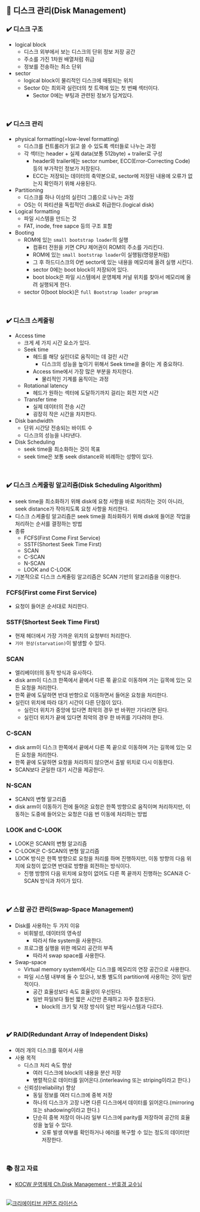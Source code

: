 ## 📌 디스크 관리(Disk Management)

### ✔️ 디스크 구조
- logical block
    - 디스크 외부에서 보는 디스크의 단위 정보 저장 공간
    - 주소를 가진 1차원 배열처럼 취급
    - 정보를 전송하는 최소 단위
- sector
    - logical block이 물리적인 디스크에 매핑되는 위치
    - Sector 0는 최외곽 실린더의 첫 트랙에 있는 첫 번째 섹터이다.
        - Sector 0에는 부팅과 관련된 정보가 담겨있다.

<br>

### ✔️ 디스크 관리
- physical formatting(=low-level formatting)
    - 디스크를 컨트롤러가 읽고 쓸 수 있도록 섹터들로 나누는 과정
    - 각 섹터는 header + 실제 data(보통 512byte) + trailer로 구성
        - header와 trailer에는 sector number, ECC(Error-Correcting Code) 등의 부가적인 정보가 저장된다.
        - ECC는 저장되는 데이터의 축약본으로, sector에 저장된 내용에 오류가 없는지 확인하기 위해 사용된다.
- Partitioning
    - 디스크를 하나 이상의 실린더 그룹으로 나누는 과정
    - OS는 이 파티션을 독립적인 disk로 취급한다.(logical disk)
- Logical formatting
    - 파일 시스템을 만드는 것
    - FAT, inode, free sapce 등의 구조 포함
- Booting
    - ROM에 있는 `small bootstrap loader`의 실행
        - 컴퓨터 전원을 키면 CPU 제어권이 ROM의 주소를 가리킨다.
        - ROM에 있는 `small bootstrap loader`이 실행됨(명령문처럼)
        - 그 후 하드디스크의 0번 sector에 있는 내용을 메모리에 올려 실행 시킨다.
        - sector 0에는 boot block이 저장되어 있다.
        - boot block은 파일 시스템에서 운영체제 커널 위치를 찾아서 메모리에 올려 실행되게 한다.
    - sector 0(boot block)은 `full Bootstrap loader program`

<br>

### ✔️ 디스크 스케줄링
- Access time
    - 크게 세 가지 시간 요소가 있다.
    - Seek time
        - 헤드를 해당 실린더로 움직이는 데 걸린 시간
            - 디스크의 성능을 높이기 위해서 Seek time을 줄이는 게 중요하다.
        - Access time에서 가장 많은 부분을 차지한다.
            - 물리적인 기계를 움직이는 과정
    - Rotational latency
        - 헤드가 원하는 섹터에 도달하기까지 걸리는 회전 지연 시간
    - Transfer time
        - 실제 데이터의 전송 시간
        - 굉장히 작은 시간을 차지한다.
- Disk bandwidth
    - 단위 시간당 전송되는 바이트 수
    - 디스크의 성능을 나타낸다.
- Disk Scheduling
    - seek time을 최소화하는 것이 목표
    - seek time은 보통 seek distance와 비례하는 성향이 있다.

<br>

### ✔️ 디스크 스케줄링 알고리즘(Disk Scheduling Algorithm)
- seek time을 최소화하기 위해 disk에 요청 사항을 바로 처리하는 것이 아니라, seek distance가 작아지도록 요청 사항을 처리한다.
- 디스크 스케줄링 알고리즘은 seek time을 최솨화하기 위해 disk에 들어온 작업을 처리하는 순서를 결정하는 방법
- 종류
    - FCFS(First Come First Service)
    - SSTF(Shortest Seek Time First)
    - SCAN
    - C-SCAN
    - N-SCAN
    - LOOK and C-LOOK
- 기본적으로 디스크 스케줄링 알고리즘은 SCAN 기반의 알고리즘을 이용한다.

### FCFS(First come First Service)
- 요청이 들어온 순서대로 처리한다.

### SSTF(Shortest Seek Time First)
- 현재 헤더에서 가장 가까운 위치의 요청부터 처리한다.
- `기아 현상(starvation)`이 발생할 수 있다.

### SCAN
- 엘리베이터의 동작 방식과 유사하다.
- disk arm이 디스크 한쪽에서 끝에서 다른 쪾 끝으로 이동하며 가는 길목에 있는 모든 요청을 처리한다.
- 한쪽 끝에 도달하면 반대 반향으로 이동하면서 들어온 요청을 처리한다.
- 실린더 위치에 따라 대기 시간이 다른 단점이 있다.
    - 실린더 위치가 중앙에 있다면 최악의 경우 반 바퀴만 기다리면 된다.
    - 실린더 위치가 끝에 있다면 최악의 경우 한 바퀴를 기다려야 한다.

### C-SCAN
- disk arm이 디스크 한쪽에서 끝에서 다른 쪽 끝으로 이동하며 가는 길목에 있는 모든 요청을 처리한다.
- 한쪽 끝에 도달하면 요청을 처리하지 않으면서 출발 위치로 다시 이동한다.
- SCAN보다 균일한 대기 시간을 제공한다.

### N-SCAN
- SCAN의 변형 알고리즘
- disk arm이 이동하기 전에 들어온 요청은 한쪽 방향으로 움직이며 처리하지만, 이동하는 도중에 들어오는 요청은 다음 번 이동에 처리하는 방법

### LOOK and C-LOOK
- LOOK은 SCAN의 변형 알고리즘
- C-LOOK은 C-SCAN의 변형 알고리즘
- LOOK 방식은 한쪽 방향으로 요청을 처리를 하며 진행하지만, 이동 방향의 다음 위치에 요청이 없으면 반대로 방향을 회전하는 방식이다.
    - 진행 방향의 다음 위치에 요청이 없어도 다른 쪽 끝까지 진행하는 SCAN과 C-SCAN 방식과 차이가 있다.

<br>

### ✔️ 스왑 공간 관리(Swap-Space Management)
- Disk를 사용하는 두 가지 이유
    - 비휘발성, 데이터의 영속성
        - 따라서 file system을 사용한다.
    - 프로그램 실행을 위한 메모리 공간의 부족
        - 따라서 swap space를 사용한다.
- Swap-space
    - Virtual memory system에서는 디스크를 메모리의 연장 공간으로 사용한다.
    - 파일 시스템 내부에 둘 수 있으나, 보통 별도의 partition에 사용하는 것이 일반적이다.
        - 공간 효율성보다 속도 효율성이 우선된다.
        - 일반 파일보다 훨씬 짧은 시간만 존재하고 자주 참조된다.
            - block의 크기 및 저장 방식이 일반 파일시스템과 다르다.

<br>

### ✔️ RAID(Redundant Array of Independent Disks)
- 여러 개의 디스크를 묶어서 사용
- 사용 목적
    - 디스크 처리 속도 향상
        - 여러 디스크에 block의 내용을 분산 저장
        - 병렬적으로 데이터를 읽어온다.(interleaving 또는 striping이라고 한다.)
    - 신뢰성(reliability) 향상
        - 동일 정보를 여러 디스크에 중복 저장
        - 하나의 디스크가 고장 나면 다른 디스크에서 데이터를 읽어온다.(mirroring 또는 shadowing이라고 한다.)
        - 단순히 중복 저장이 아니라 일부 디스크에 parity를 저장하여 공간의 효율성을 높일 수 있다.
            - 오류 발생 여부를 확인하거나 에러를 복구할 수 있는 정도의 데이터만 저장한다.
    
<br>

### 📚 참고 자료
- [KOCW 운영체제 Ch.Disk Management - 반효경 교수님](http://www.kocw.net/home/search/kemView.do?kemId=1046323)

<br>

<a rel="license" href="http://creativecommons.org/licenses/by-nc-sa/4.0/">
  <img alt="크리에이티브 커먼즈 라이선스" style="border-width:0" src="https://i.creativecommons.org/l/by-nc-sa/4.0/88x31.png" />
</a>

